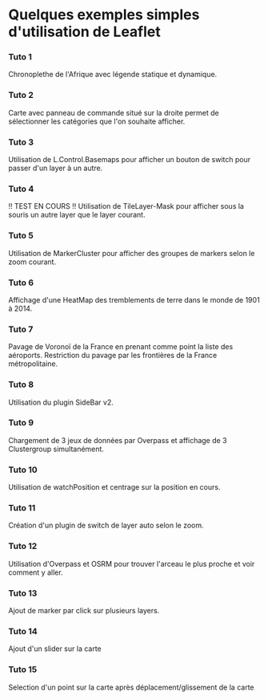 # Quelques exemples simples d'utilisation de Leaflet

### Tuto 1
Chronoplethe de l'Afrique avec légende statique et dynamique.

### Tuto 2
Carte avec panneau de commande situé sur la droite permet de sélectionner les catégories que l'on souhaite afficher.

### Tuto 3
Utilisation de L.Control.Basemaps pour afficher un bouton de switch pour passer d'un layer à un autre.

### Tuto 4
!! TEST EN COURS !! Utilisation de TileLayer-Mask pour afficher sous la souris un autre layer que le layer courant.

### Tuto 5
Utilisation de MarkerCluster pour afficher des groupes de markers selon le zoom courant.

### Tuto 6
Affichage d'une HeatMap des tremblements de terre dans le monde de 1901 à 2014.

### Tuto 7
Pavage de Voronoï de la France en prenant comme point la liste des aéroports. Restriction du pavage par les frontières de la France métropolitaine.

### Tuto 8
Utilisation du plugin SideBar v2.

### Tuto 9
Chargement de 3 jeux de données par Overpass et affichage de 3 Clustergroup simultanément.

### Tuto 10
Utilisation de watchPosition et centrage sur la position en cours.

### Tuto 11
Création d'un plugin de switch de layer auto selon le zoom.

### Tuto 12
Utilisation d'Overpass et OSRM pour trouver l'arceau le plus proche et voir comment y aller.

### Tuto 13
Ajout de marker par click sur plusieurs layers.

### Tuto 14
Ajout d'un slider sur la carte

### Tuto 15
Selection d'un point sur la carte après déplacement/glissement de la carte

<!-- please comment -->
